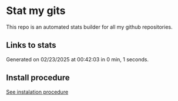 # Stat my gits

This repo is an automated stats builder for all my github repositories.

## Links to stats


Generated on 02/23/2025 at 00:42:03 in 0 min, 1 seconds.

## Install procedure

[See instalation procedure](./src/install.md)
